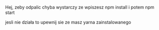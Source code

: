Hej, zeby odpalic chyba wystarczy ze wpiszesz npm install i potem npm start

jesli nie działa to upewnij sie ze masz yarna zainstalowanego